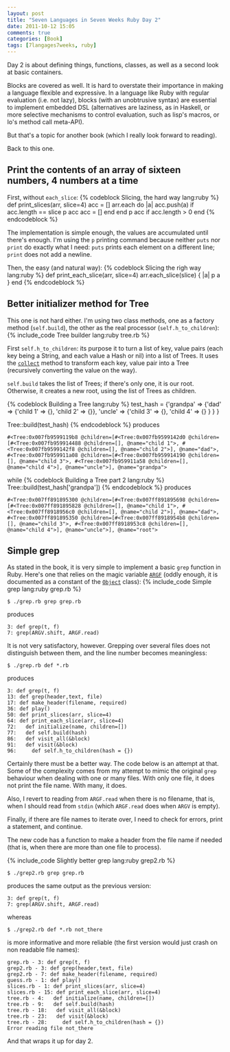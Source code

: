 ```yaml
---
layout: post
title: "Seven Languages in Seven Weeks Ruby Day 2"
date: 2011-10-12 15:05
comments: true
categories: [Book]
tags: [7langages7weeks, ruby]
---
```

Day 2 is about defining things, functions, classes, as well as a second look at basic containers.
<!--more-->
Blocks are covered as well. It is hard to overstate their importance in making a language flexible and expressive. In a language like Ruby with regular evaluation (i.e. not lazy), blocks (with an unobtrusive syntax) are essential to implement embedded DSL (alternatives are laziness, as in Haskell, or more selective mechanisms to control evaluation, such as lisp's macros, or Io's method call meta-API).

But that's a topic for another book (which I really look forward to reading).

Back to this one.

Print the contents of an array of sixteen numbers, 4 numbers at a time
----------------------------------------------------------------------
First, without `each_slice`:
{% codeblock Slicing, the hard way lang:ruby %}
def print_slices(arr, slice=4)
  acc = []
  arr.each do |a|
    acc.push(a)
    if acc.length == slice
      p acc
      acc = []
    end
  end
  p acc if acc.length > 0
end
{% endcodeblock %}

The implementation is simple enough, the values are accumulated until there's enough. I'm using the `p` printing command because neither `puts` nor `print` do exactly what I need: `puts` prints each element on a different line; `print` does not add a newline.

Then, the easy (and natural way):
{% codeblock Slicing the righ way lang:ruby %}
def print_each_slice(arr, slice=4)
  arr.each_slice(slice) { |a| p a }
end
{% endcodeblock %}

Better initializer method for Tree
----------------------------------
This one is not hard either. I'm using two class methods, one as a factory method (`self.build`), the other as the real processor (`self.h_to_children`):
{% include_code Tree builder lang:ruby tree.rb %}

First `self.h_to_children`: its purpose it to turn a list of key, value pairs (each key being a String, and each value a Hash or nil) into a list of Trees. It uses the [`collect`](http://www.ruby-doc.org/core-1.9.2/Enumerable.html#method-i-collect) method to transform each key, value pair into a Tree (recursively converting the value on the way).

`self.build` takes the list of Trees; if there's only one, it is our root. Otherwise, it creates a new root, using the list of Trees as children.

{% codeblock Building a Tree lang:ruby %}
test_hash = {'grandpa' => {'dad' => {'child 1' => {}, 'child 2' => {}},
    'uncle' => {'child 3' => {}, 'child 4' => {} } } }

Tree::build(test_hash)
{% endcodeblock %}
produces
```
#<Tree:0x007fb9599119b8 @children=[#<Tree:0x007fb9599142d0 @children=[#<Tree:0x007fb959914488 @children=[], @name="child 1">, #<Tree:0x007fb9599142f8 @children=[], @name="child 2">], @name="dad">, #<Tree:0x007fb959911a08 @children=[#<Tree:0x007fb959914190 @children=[], @name="child 3">, #<Tree:0x007fb959911a58 @children=[], @name="child 4">], @name="uncle">], @name="grandpa"> 
```
while
{% codeblock Building a Tree part 2 lang:ruby %}
Tree::build(test_hash['grandpa'])
{% endcodeblock %}
produces
```
#<Tree:0x007ff891895300 @children=[#<Tree:0x007ff891895698 @children=[#<Tree:0x007ff891895828 @children=[], @name="child 1">, #<Tree:0x007ff8918956c0 @children=[], @name="child 2">], @name="dad">, #<Tree:0x007ff891895350 @children=[#<Tree:0x007ff8918954b8 @children=[], @name="child 3">, #<Tree:0x007ff8918953c8 @children=[], @name="child 4">], @name="uncle">], @name="root"> 
```

Simple grep
-----------
As stated in the book, it is very simple to implement a basic `grep` function in Ruby. Here's one that relies on the magic variable [`ARGF`](http://www.ruby-doc.org/core-1.9.2/ARGF.html) (oddly enough, it is documented as a constant of the [`Object`](http://www.ruby-doc.org/core-1.9.2/Object.html) class):
{% include_code Simple grep lang:ruby grep.rb %}

```
$ ./grep.rb grep grep.rb
```
produces
```
3: def grep(t, f)
7: grep(ARGV.shift, ARGF.read)
```

It is not very satisfactory, however. Grepping over several files does not distinguish between them, and the line number becomes meaningless:
```
$ ./grep.rb def *.rb
```
produces
```
3: def grep(t, f)
13: def grep(header,text, file)
17: def make_header(filename, required)
36: def play()
50: def print_slices(arr, slice=4)
64: def print_each_slice(arr, slice=4)
72:   def initialize(name, children=[])
77:   def self.build(hash)
86:   def visit_all(&block)
91:   def visit(&block)
96:     def self.h_to_children(hash = {})
```

Certainly there must be a better way. The code below is an attempt at that. Some of the complexity comes from my attempt to mimic the original `grep` behaviour when dealing with one or many files. With only one file, it does not print the file name. With many, it does.

Also, I revert to reading from `ARGF.read` when there is no filename, that is, when I should read from `stdin` (which `ARGF.read` does when `ARGV` is empty).

Finally, if there are file names to iterate over, I need to check for errors, print a statement, and continue.

The new code has a function to make a header from the file name if needed (that is, when there are more than one file to process).
 
{% include_code Slightly better grep lang:ruby grep2.rb %}

```
$ ./grep2.rb grep grep.rb
```
produces the same output as the previous version:
```
3: def grep(t, f)
7: grep(ARGV.shift, ARGF.read)
```
whereas
```
$ ./grep2.rb def *.rb not_there
```
is more informative and more reliable (the first version would just crash on non readable file names):
```
grep.rb - 3: def grep(t, f)
grep2.rb - 3: def grep(header,text, file)
grep2.rb - 7: def make_header(filename, required)
guess.rb - 1: def play()
slices.rb - 1: def print_slices(arr, slice=4)
slices.rb - 15: def print_each_slice(arr, slice=4)
tree.rb - 4:   def initialize(name, children=[])
tree.rb - 9:   def self.build(hash)
tree.rb - 18:   def visit_all(&block)
tree.rb - 23:   def visit(&block)
tree.rb - 28:     def self.h_to_children(hash = {})
Error reading file not_there
```

And that wraps it up for day 2.